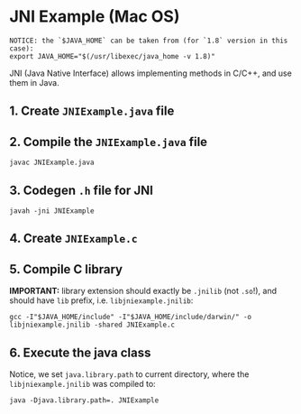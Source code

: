 # JNI Example (Mac OS)
```
NOTICE: the `$JAVA_HOME` can be taken from (for `1.8` version in this case):
export JAVA_HOME="$(/usr/libexec/java_home -v 1.8)"
```

JNI (Java Native Interface) allows implementing methods in C/C++, and use them in Java.

## 1. Create `JNIExample.java` file
## 2. Compile the `JNIExample.java` file
```
javac JNIExample.java
```
## 3. Codegen `.h` file for JNI
```
javah -jni JNIExample
```
## 4. Create `JNIExample.c`
## 5. Compile C library

**IMPORTANT:** library extension should exactly be `.jnilib` (not `.so`!), and should have `lib` prefix, i.e. `libjniexample.jnilib`:

```
gcc -I"$JAVA_HOME/include" -I"$JAVA_HOME/include/darwin/" -o libjniexample.jnilib -shared JNIExample.c
```

## 6. Execute the java class

Notice, we set `java.library.path` to current directory, where the `libjniexample.jnilib` was compiled to:

```
java -Djava.library.path=. JNIExample
```